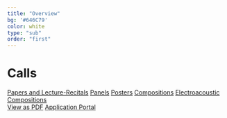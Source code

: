 ```yaml
---
title: "Overview"
bg: '#646C79'
color: white
type: "sub"
order: "first"
---
```

# Calls
<div>
<a href="#cfc" class="btn btn-outline-dark mr-1" role="button">Papers and Lecture-Recitals</a>
<a href="#cfp" class="btn btn-outline-dark mr-1" role="button">Panels</a>
<a href="#cfpos" class="btn btn-outline-dark mr-1" role="button">Posters</a>
<a href="#composition" class="btn btn-outline-dark mr-1" role="button">Compositions</a>
<a href="#composition" class="btn btn-outline-dark mr-1" role="button">Electroacoustic Compositions</a>
</div>

<div>
<a href="docs/BFE-RMA-Research-Students-Conference-2022-CFP.pdf" class="btn vspace btn-dark mr-1" role="button">View as PDF</a>
<a href="https://forms.gle/Yf7m4unNjkNcoUta6" class="btn vspace btn-success mr-1" role="button">Application Portal <i class="fa fa-arrow-right" aria-hidden="true"></i></a>
</div>


